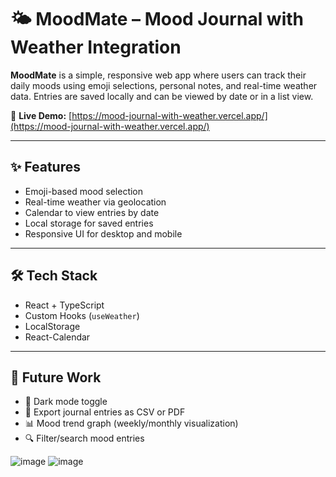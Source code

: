 # 🌤️ MoodMate – Mood Journal with Weather Integration

**MoodMate** is a simple, responsive web app where users can track their daily moods using emoji selections, personal notes, and real-time weather data. Entries are saved locally and can be viewed by date or in a list view.

🔗 **Live Demo:** [https://mood-journal-with-weather.vercel.app/](https://mood-journal-with-weather.vercel.app/)

---

## ✨ Features

- Emoji-based mood selection  
- Real-time weather via geolocation  
- Calendar to view entries by date  
- Local storage for saved entries  
- Responsive UI for desktop and mobile  

---

## 🛠️ Tech Stack

- React + TypeScript  
- Custom Hooks (`useWeather`)  
- LocalStorage  
- React-Calendar  

---

## 🚀 Future Work

- 🌙 Dark mode toggle  
- 📁 Export journal entries as CSV or PDF  
- 📊 Mood trend graph (weekly/monthly visualization)  
- 🔍 Filter/search mood entries  


![image](https://github.com/user-attachments/assets/bd22bc9c-a582-4218-8bdd-82e191be7441)
![image](https://github.com/user-attachments/assets/732901fc-855f-47f4-a64c-874df9fab258)
